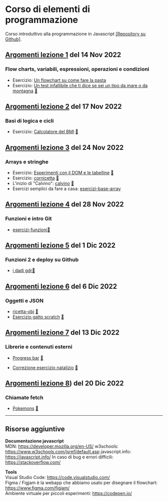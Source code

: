 # Corso di elementi di programmazione  
Corso introduttivo alla programmazione in Javascript [[Repository su Github]](https://github.com/lichfolky/elementi-js-2022).

## [Argomenti lezione 1](1-intro-variabili-condizioni.md) del 14 Nov 2022   
### Flow charts, variabili, espressioni, operazioni e condizioni

- Esercizio: [Un flowchart su come fare la pasta](https://www.figma.com/file/k0M7EjNgv7DJxqu54JVWgg/Untitled?node-id=24%3A28)
- Esercizio: [Un test infallibile che ti dice se sei un tipo da mare o da montagna](https://github.com/lichfolky/elementi-js-2022/tree/main/test-mare-montagna/) [🔎](https://lichfolky.github.io/elementi-js-2022/test-mare-montagna/)

## [Argomenti lezione 2](2-logica-cicli.md) del 17 Nov 2022   
### Basi di logica e cicli

- Esercizio: [Calcolatore del BMI](https://github.com/lichfolky/elementi-js-2022/tree/main/bmi-calc/) [🔎](https://lichfolky.github.io/elementi-js-2022/bmi-calc/)

## [Argomenti lezione 3](3-arrays.md) del 24 Nov 2022    
### Arrays e stringhe

- Esercizio: [Esperimenti con il DOM e le tabelline](https://github.com/lichfolky/elementi-js-2022/tree/main/lista-spesa-tabelline/) [🔎](https://lichfolky.github.io/elementi-js-2022/lista-spesa-tabelline/)
- Esercizio: [cornicetta](https://github.com/lichfolky/elementi-js-2022/tree/main/cornicetta/) [🔎](https://lichfolky.github.io/elementi-js-2022/cornicetta/)
- L'inizio di "Calvino": [calvino](https://github.com/lichfolky/elementi-js-2022/tree/main/calvino/) [🔎](https://lichfolky.github.io/elementi-js-2022/calvino/)
- Esercizi semplici da fare a casa: [esercizi-base-array](https://github.com/lichfolky/elementi-js-2022/tree/main/esercizi-base-array/)

## [Argomenti lezione 4](4-funzioni-git.md) del 28 Nov 2022 
### Funzioni e intro Git
- [esercizi-funzioni](https://github.com/lichfolky/elementi-js-2022/tree/main/funzioni/)[🔎](https://lichfolky.github.io/elementi-js-2022/funzioni/)

## [Argomenti lezione 5](5-funzioni2-deploy.md) del 1 Dic 2022  
### Funzioni 2 e deploy su Github  
- [i dadi gdr](https://github.com/lichfolky/elementi-js-2022/tree/main/dadi-gdr/)[🔎](https://lichfolky.github.io/elementi-js-2022/dadi-gdr/)  

## [Argomenti lezione 6](6-oggetti-JSON.md) del 6 Dic 2022 
### Oggetti e JSON
- [ricetta-obj](https://github.com/lichfolky/ricetta-obj) [🔎](https://lichfolky.github.io/ricetta-obj/)   
- [Esercizio gatto scratch](https://github.com/lichfolky/script-cat) [🔎](https://lichfolky.github.io/script-cat/)  



## [Argomenti lezione 7](7-librerie-p5.md) del 13 Dic 2022 
### Librerie e contenuti esterni

- [Progress bar](https://github.com/lichfolky/progress-bar) [🔎](https://lichfolky.github.io/progress-bar/)   

- [Correzione esercizio natalizio](https://github.com/lichfolky/advent-calendar) [🔎](https://lichfolky.github.io/advent-calendar/)  

## [Argomenti lezione 8]()) del 20 Dic 2022 
### Chiamate fetch

- [Pokemons](https://github.com/lichfolky/elementi-js-2022/pokedex) [🔎](https://lichfolky.github.io/elementi-js-2022/pokedex)  



---  

## Risorse aggiuntive

**Documentazione javascript**  
MDN: https://developer.mozilla.org/en-US/
w3schools: https://www.w3schools.com/jsref/default.asp
javascript.info: https://javascript.info/ 
In caso di bug e errori difficili: https://stackoverflow.com/

**Tools**  
Visual Studio Code: https://code.visualstudio.com/  
Figma / Figjam è la webapp che abbiamo usato per disegnare il flowchart: https://www.figma.com/figjam/  
Ambiente virtuale per piccoli esperimenti: https://codepen.io/